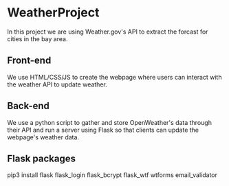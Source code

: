 # WeatherProject

In this project we are using Weather.gov's API to extract the forcast for cities in the bay area.

## Front-end
We use HTML/CSS/JS to create the webpage where users can interact with the weather API to update weather.

## Back-end
We use a python script to gather and store OpenWeather's data through their API and run a server using Flask so that clients can update the webpage's weather data. 

## Flask packages
pip3 install flask flask_login flask_bcrypt flask_wtf wtforms email_validator